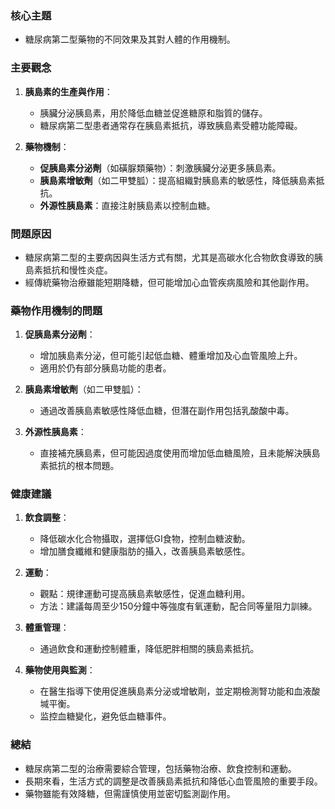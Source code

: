 ### 核心主題
- 糖尿病第二型藥物的不同效果及其對人體的作用機制。

### 主要觀念
1. **胰島素的生產與作用**：
   - 胰臟分泌胰島素，用於降低血糖並促進糖原和脂質的儲存。
   - 糖尿病第二型患者通常存在胰島素抵抗，導致胰島素受體功能障礙。

2. **藥物機制**：
   - **促胰島素分泌劑**（如磺脲類藥物）：刺激胰臟分泌更多胰島素。
   - **胰島素增敏劑**（如二甲雙胍）：提高組織對胰島素的敏感性，降低胰島素抵抗。
   - **外源性胰島素**：直接注射胰島素以控制血糖。

### 問題原因
- 糖尿病第二型的主要病因與生活方式有關，尤其是高碳水化合物飲食導致的胰島素抵抗和慢性炎症。
- 經傳統藥物治療雖能短期降糖，但可能增加心血管疾病風險和其他副作用。

### 藥物作用機制的問題
1. **促胰島素分泌劑**：
   - 增加胰島素分泌，但可能引起低血糖、體重增加及心血管風險上升。
   - 適用於仍有部分胰島功能的患者。

2. **胰島素增敏劑**（如二甲雙胍）：
   - 通過改善胰島素敏感性降低血糖，但潛在副作用包括乳酸酸中毒。

3. **外源性胰島素**：
   - 直接補充胰島素，但可能因過度使用而增加低血糖風險，且未能解決胰島素抵抗的根本問題。

### 健康建議
1. **飲食調整**：
   - 降低碳水化合物攝取，選擇低GI食物，控制血糖波動。
   - 增加膳食纖維和健康脂肪的攝入，改善胰島素敏感性。

2. **運動**：
   - 觀點：規律運動可提高胰島素敏感性，促進血糖利用。
   - 方法：建議每周至少150分鐘中等強度有氧運動，配合同等量阻力訓練。

3. **體重管理**：
   - 通過飲食和運動控制體重，降低肥胖相關的胰島素抵抗。

4. **藥物使用與監測**：
   - 在醫生指導下使用促進胰島素分泌或增敏劑，並定期檢測腎功能和血液酸堿平衡。
   - 监控血糖變化，避免低血糖事件。

### 總結
- 糖尿病第二型的治療需要綜合管理，包括藥物治療、飲食控制和運動。
- 長期來看，生活方式的調整是改善胰島素抵抗和降低心血管風險的重要手段。
- 藥物雖能有效降糖，但需謹慎使用並密切監測副作用。